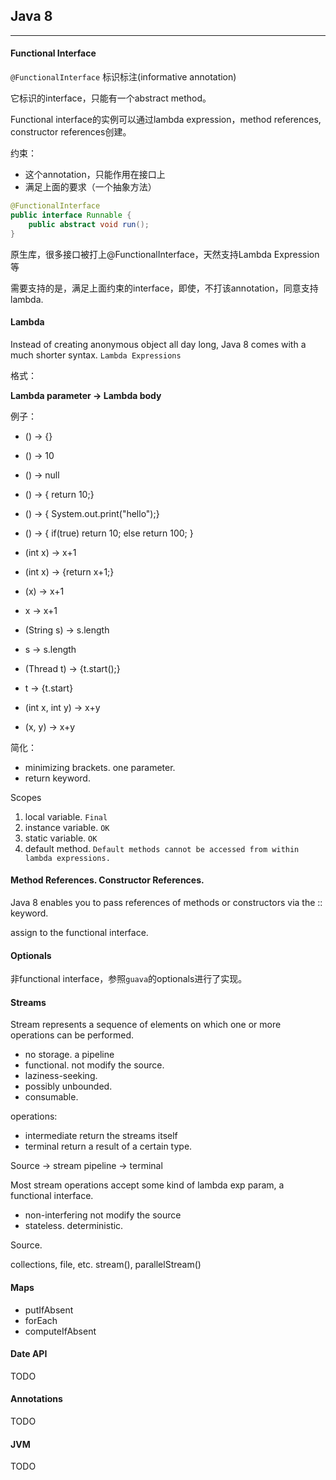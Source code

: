 ## Java 8

---

#### Functional Interface

`@FunctionalInterface` 标识标注(informative annotation)

它标识的interface，只能有一个abstract method。

Functional interface的实例可以通过lambda expression，method references, constructor references创建。

约束：

- 这个annotation，只能作用在接口上
- 满足上面的要求（一个抽象方法）

```java
@FunctionalInterface
public interface Runnable {
    public abstract void run();
}
```

原生库，很多接口被打上@FunctionalInterface，天然支持Lambda Expression等

需要支持的是，满足上面约束的interface，即使，不打该annotation，同意支持lambda.


#### Lambda

Instead of creating anonymous object all day long, Java 8 comes with a much shorter syntax. `Lambda Expressions`

格式：

**Lambda parameter -> Lambda body**

例子：

- () -> {}
- () -> 10
- () -> null
- () -> { return 10;}
- () -> { System.out.print("hello");}
- () -> {
    if(true) return 10; else return 100;
}

- (int x) -> x+1
- (int x) -> {return x+1;}
- (x) -> x+1
- x -> x+1

- (String s) -> s.length
- s -> s.length
- (Thread t) -> {t.start();}
- t -> {t.start}

- (int x, int y) -> x+y
- (x, y) -> x+y

简化：

- minimizing brackets. one parameter.
- return keyword.

Scopes

1. local variable.  `Final`
2. instance variable. `OK`
3. static variable.  `OK`
4. default method.  `Default methods cannot be accessed from within lambda expressions.`

#### Method References. Constructor References.

Java 8 enables you to pass references of methods or constructors via the :: keyword.

assign to the functional interface.

#### Optionals

非functional interface，参照`guava`的optionals进行了实现。

#### Streams

Stream represents a sequence of elements on which one or more operations can be performed.

- no storage.  a pipeline
- functional.  not modify the source.
- laziness-seeking.
- possibly unbounded.
- consumable.

operations:

- intermediate return the streams itself
- terminal   return a result of a certain type.


Source  -> stream pipeline ->   terminal


Most stream operations accept some kind of lambda exp param, a functional interface.


- non-interfering     not modify the source
- stateless.   deterministic.

Source.

collections, file, etc.   stream(), parallelStream()

#### Maps

- putIfAbsent
- forEach
- computeIfAbsent

#### Date API

TODO

#### Annotations

TODO

#### JVM

TODO

